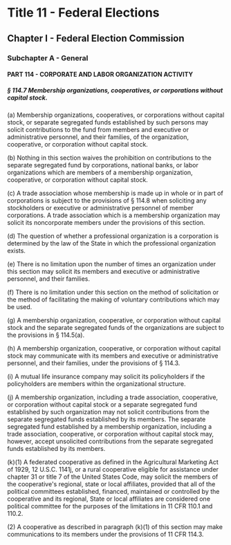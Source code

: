 
# Title 11 - Federal Elections
## Chapter I - Federal Election Commission
### Subchapter A - General
#### PART 114 - CORPORATE AND LABOR ORGANIZATION ACTIVITY
##### § 114.7 Membership organizations, cooperatives, or corporations without capital stock.

(a) Membership organizations, cooperatives, or corporations without capital stock, or separate segregated funds established by such persons may solicit contributions to the fund from members and executive or administrative personnel, and their families, of the organization, cooperative, or corporation without capital stock.

(b) Nothing in this section waives the prohibition on contributions to the separate segregated fund by corporations, national banks, or labor organizations which are members of a membership organization, cooperative, or corporation without capital stock.

(c) A trade association whose membership is made up in whole or in part of corporations is subject to the provisions of § 114.8 when soliciting any stockholders or executive or administrative personnel of member corporations. A trade association which is a membership organization may solicit its noncorporate members under the provisions of this section.

(d) The question of whether a professional organization is a corporation is determined by the law of the State in which the professional organization exists.

(e) There is no limitation upon the number of times an organization under this section may solicit its members and executive or administrative personnel, and their families.

(f) There is no limitation under this section on the method of solicitation or the method of facilitating the making of voluntary contributions which may be used.

(g) A membership organization, cooperative, or corporation without capital stock and the separate segregated funds of the organizations are subject to the provisions in § 114.5(a).

(h) A membership organization, cooperative, or corporation without capital stock may communicate with its members and executive or administrative personnel, and their families, under the provisions of § 114.3.

(i) A mutual life insurance company may solicit its policyholders if the policyholders are members within the organizational structure.

(j) A membership organization, including a trade association, cooperative, or corporation without capital stock or a separate segregated fund established by such organization may not solicit contributions from the separate segregated funds established by its members. The separate segregated fund established by a membership organization, including a trade association, cooperative, or corporation without capital stock may, however, accept unsolicited contributions from the separate segregated funds established by its members.

(k)(1) A federated cooperative as defined in the Agricultural Marketing Act of 1929, 12 U.S.C. 1141j, or a rural cooperative eligible for assistance under chapter 31 or title 7 of the United States Code, may solicit the members of the cooperative's regional, state or local affiliates, provided that all of the political committees established, financed, maintained or controlled by the cooperative and its regional, State or local affiliates are considered one political committee for the purposes of the limitations in 11 CFR 110.1 and 110.2.

(2) A cooperative as described in paragraph (k)(1) of this section may make communications to its members under the provisions of 11 CFR 114.3.
